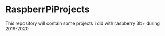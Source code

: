 # RaspberrPiProjects

This repository will contain some projects i did with raspberry 3b+ during 2019-2020
